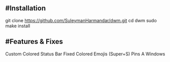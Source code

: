 #Installation
-------------
git clone https://github.com/SuleymanHarmandar/dwm.git
cd dwm
sudo make install

#Features & Fixes
-----------------
Custom Colored Status Bar
Fixed Colored Emojis
(Super+S) Pins A Windows
